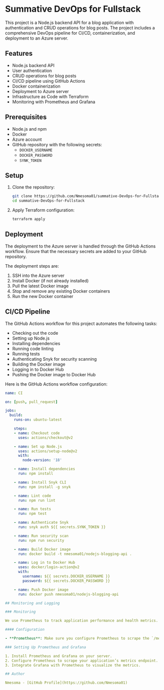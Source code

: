 # Summative DevOps for Fullstack

This project is a Node.js backend API for a blog application with authentication and CRUD operations for blog posts. The project includes a comprehensive DevOps pipeline for CI/CD, containerization, and deployment to an Azure server.

## Features

- Node.js backend API
- User authentication
- CRUD operations for blog posts
- CI/CD pipeline using GitHub Actions
- Docker containerization
- Deployment to Azure server
- Infrastructure as Code with Terraform
- Monitoring with Prometheus and Grafana

## Prerequisites

- Node.js and npm
- Docker
- Azure account
- GitHub repository with the following secrets:
  - `DOCKER_USERNAME`
  - `DOCKER_PASSWORD`
  - `SYNK_TOKEN`

## Setup

1. Clone the repository:

    ```bash
    git clone https://github.com/Nmesoma01/summative-DevOps-for-Fullstack.git
    cd summative-DevOps-for-Fullstack
    ```

2. Apply Terraform configuration:

    ```bash
    terraform apply
    ```

## Deployment

The deployment to the Azure server is handled through the GitHub Actions workflow. Ensure that the necessary secrets are added to your GitHub repository.

The deployment steps are:

1. SSH into the Azure server
2. Install Docker (if not already installed)
3. Pull the latest Docker image
4. Stop and remove any existing Docker containers
5. Run the new Docker container

## CI/CD Pipeline

The GitHub Actions workflow for this project automates the following tasks:

- Checking out the code
- Setting up Node.js
- Installing dependencies
- Running code linting
- Running tests
- Authenticating Snyk for security scanning
- Building the Docker image
- Logging in to Docker Hub
- Pushing the Docker image to Docker Hub

Here is the GitHub Actions workflow configuration:

```yaml
name: CI

on: [push, pull_request]

jobs:
  build:
    runs-on: ubuntu-latest

    steps:
    - name: Checkout code
      uses: actions/checkout@v2

    - name: Set up Node.js
      uses: actions/setup-node@v2
      with:
        node-version: '18'

    - name: Install dependencies
      run: npm install

    - name: Install Snyk CLI
      run: npm install -g snyk

    - name: Lint code
      run: npm run lint

    - name: Run tests
      run: npm test

    - name: Authenticate Snyk
      run: snyk auth ${{ secrets.SYNK_TOKEN }}

    - name: Run security scan
      run: npm run security

    - name: Build Docker image
      run: docker build -t nmesoma01/nodejs-blogging-api .

    - name: Log in to Docker Hub
      uses: docker/login-action@v2
      with:
        username: ${{ secrets.DOCKER_USERNAME }}
        password: ${{ secrets.DOCKER_PASSWORD }}

    - name: Push Docker image
      run: docker push nmesoma01/nodejs-blogging-api

## Monitoring and Logging

### Monitoring

We use Prometheus to track application performance and health metrics. The metrics are exposed at the `/metrics` endpoint.

#### Configuration

- **Prometheus**: Make sure you configure Prometheus to scrape the `/metrics` endpoint of your application.

### Setting Up Prometheus and Grafana

1. Install Prometheus and Grafana on your server.
2. Configure Prometheus to scrape your application’s metrics endpoint.
3. Integrate Grafana with Prometheus to visualize the metrics.

## Author

Nmesoma - [GitHub Profile](https://github.com/Nmesoma01)
